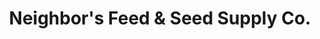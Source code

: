 ---
title: "Neighbor's Feed & Seed Supply Co."
url: /smyrna/neighbors-feed-und-seed-supply-co/
shop: Garten-Center
---